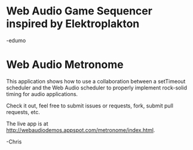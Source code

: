 
# Web Audio Game Sequencer inspired by Elektroplakton



-edumo

# Web Audio Metronome

This application shows how to use a collaboration between a setTimeout scheduler and the Web Audio scheduler to properly implement rock-solid timing for audio applications.

Check it out, feel free to submit issues or requests, fork, submit pull requests, etc.

The live app is at http://webaudiodemos.appspot.com/metronome/index.html.

-Chris
